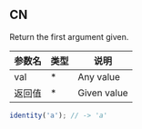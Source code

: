 ## CN

Return the first argument given.

|参数名|类型|说明|
|-----|----|---|
|val   |*   |Any value  |
|返回值|*   |Given value|

```javascript
identity('a'); // -> 'a'
```
